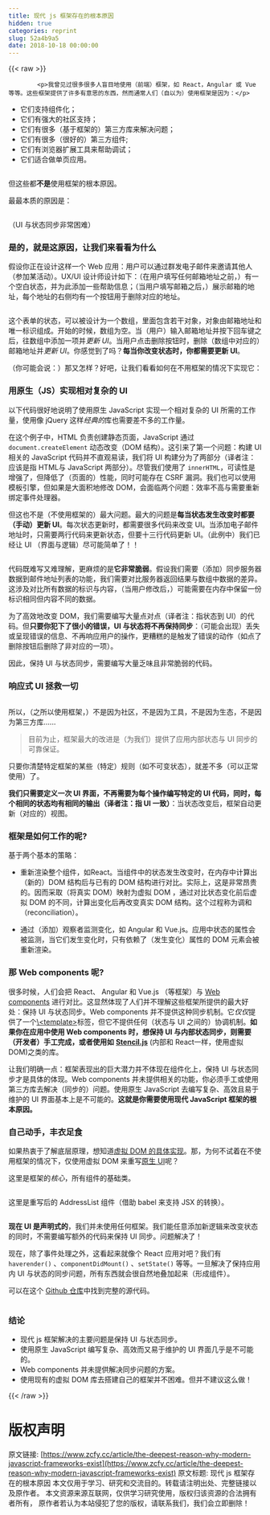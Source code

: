 ```yaml
---
title: 现代 js 框架存在的根本原因
hidden: true
categories: reprint
slug: 52a4b9a5
date: 2018-10-18 00:00:00
---
```


{{< raw >}}

            <p>我曾见过很多很多人盲目地使用（前端）框架，如 React，Angular 或 Vue等等。这些框架提供了许多有意思的东西，然而通常人们（自以为）使用框架是因为：</p>
<ul>
<li>它们支持组件化；</li>
<li>它们有强大的社区支持；</li>
<li>它们有很多（基于框架的）第三方库来解决问题；</li>
<li>它们有很多（很好的）第三方组件;</li>
<li>它们有浏览器扩展工具来帮助调试；</li>
<li>它们适合做单页应用。</li>
</ul>
<p><img src="https://p0.ssl.qhimg.com/t01520df2f766db5bb7.gif" alt=""></p>
<p>但这些都<strong>不是</strong>使用框架的根本原因。</p>
<p>最最本质的原因是：</p>
<p><img src="https://p0.ssl.qhimg.com/t01b014122d190a5557.png" alt=""></p>
<p>（UI 与状态同步非常困难）</p>
<h3>是的，就是这原因，让我们来看看为什么</h3>
<p>假设你正在设计这样一个 Web 应用：用户可以通过群发电子邮件来邀请其他人（参加某活动）。UX/UI 设计师设计如下：（在用户填写任何邮箱地址之前，）有一个空白状态，并为此添加一些帮助信息；（当用户填写邮箱之后，）展示邮箱的地址，每个地址的右侧均有一个按钮用于删除对应的地址。</p>
<p><img src="https://p0.ssl.qhimg.com/t01a93a13bd1853564f.png" alt=""></p>
<p>这个表单的状态，可以被设计为一个数组，里面包含若干对象，对象由邮箱地址和唯一标识组成。开始的时候，数组为空。当（用户）输入邮箱地址并按下回车键之后，往数组中添加一项并<em>更新 UI</em>。当用户点击删除按钮时，删除（数组中对应的）邮箱地址并<em>更新 UI</em>。你感觉到了吗？<strong>每当你改变状态时，你都需要更新 UI</strong>。</p>
<p>（你可能会说：）那又怎样？好吧，让我们看看如何在不用框架的情况下实现它：</p>
<h3>用原生（JS）实现相对复杂的 UI</h3>
<p>以下代码很好地说明了使用原生 JavaScript 实现一个相对复杂的 UI 所需的工作量，使用像  jQuery 这样<em>经典的</em>库也需要差不多的工作量。</p>
<p>在这个例子中，HTML 负责创建静态页面，JavaScript 通过 <code>document.createElement</code> 动态改变（DOM 结构）。这引来了第一个问题：构建 UI 相关的 JavaScript 代码并不直观易读，我们将 UI 构建分为了两部分（译者注：应该是指 HTML与 JavaScript 两部分）。尽管我们使用了 <code>innerHTML</code>，可读性是增强了，但降低了（页面的）性能，同时可能存在 CSRF 漏洞。我们也可以使用模板引擎，但如果是大面积地修改 DOM，会面临两个问题：效率不高与需要重新绑定事件处理器。</p>
<p>但这也不是（不使用框架的）最大问题。最大的问题是<strong>每当状态发生改变时都要（手动）更新 UI</strong>。每次状态更新时，都需要很多代码来改变 UI。当添加电子邮件地址时，只需要两行代码来更新状态，但要十三行代码更新 UI。（此例中）我们已经让 UI （界面与逻辑）尽可能简单了！！</p>
<p><img src="https://p0.ssl.qhimg.com/t01db0c98185d3d42ce.png" alt=""></p>
<p>代码既难写又难理解，更麻烦的是<strong>它非常脆弱</strong>。假设我们需要（添加）同步服务器数据到邮件地址列表的功能，我们需要对比服务器返回结果与数组中数据的差异。这涉及对比所有数据的标识与内容，（当用户修改后，）可能需要在内存中保留一份标识相同但内容不同的数据。</p>
<p>为了高效地改变 DOM，我们需要编写大量点对点（译者注：指状态到 UI）的代码。但<strong>只要你犯下了很小的错误，UI 与状态将不再保持同步</strong>：（可能会出现）丢失或呈现错误的信息、不再响应用户的操作，更糟糕的是触发了错误的动作（如点了删除按钮后删除了非对应的一项）。</p>
<p>因此，保持 UI 与状态同步，需要编写大量乏味且非常脆弱的代码。</p>
<h3>响应式 UI 拯救一切</h3>
<p><img src="https://p0.ssl.qhimg.com/t01e4816a9ccd93464b.jpg" alt=""></p>
<p>所以，（之所以使用框架，）不是因为社区，不是因为工具，不是因为生态，不是因为第三方库......</p>
<blockquote>
<p>目前为止，框架最大的改进是（为我们）提供了应用内部状态与 UI 同步的可靠保证。</p>
</blockquote>
<p>只要你清楚特定框架的某些（特定）规则（如不可变状态），就差不多（可以正常使用）了。</p>
<p><strong>我们只需要定义一次 UI 界面，不再需要为每个操作编写特定的 UI 代码，同时，每个相同的状态均有相同的输出（译者注：指 UI 一致）</strong>：当状态改变后，框架自动更新（对应的）视图。</p>
<h3>框架是如何工作的呢?</h3>
<p>基于两个基本的策略：</p>
<ul>
<li><p>重新渲染整个组件，如React。当组件中的状态发生改变时，在内存中计算出（新的）DOM 结构后与已有的 DOM 结构进行对比。实际上，这是非常昂贵的。因而采取（将真实 DOM）映射为虚拟 DOM ，通过对比状态变化前后虚拟 DOM 的不同，计算出变化后再改变真实 DOM 结构。这个过程称为调和（reconciliation）。</p>
</li>
<li><p>通过（添加）观察者监测变化，如 Angular 和 Vue.js。应用中状态的属性会被监测，当它们发生变化时，只有依赖了（发生变化）属性的 DOM 元素会被重新渲染。</p>
</li>
</ul>
<h3>那 Web components 呢?</h3>
<p>很多时候，人们会把 React、 Angular 和 Vue.js （等框架）与 <a href="https://www.webcomponents.org/">Web components</a> 进行对比。这显然体现了人们并不理解这些框架所提供的最大好处：保持 UI 与状态同步。Web components 并不提供这种同步机制。它<em>仅仅</em>提供了一个<a href="https://developer.mozilla.org/en-US/docs/Web/HTML/Element/template">\&lt;template&gt;</a>标签，但它不提供任何（状态与 UI 之间的）协调机制。<strong>如果你在应用中使用 Web components 时，想保持 UI 与内部状态同步，则需要（开发者）手工完成，或者使用如</strong> <a href="https://stenciljs.com/"><strong>Stencil.js</strong></a> (内部和 React一样，使用虚拟 DOM)之类的库。</p>
<p>让我们明确一点：框架表现出的巨大潜力并不体现在组件化上，保持 UI 与状态同步才是具体的体现。Web components 并未提供相关的功能，你必须手工或使用第三方库去解决（同步的）问题。使用原生 JavaScript 去编写复杂、高效且易于维护的 UI 界面基本上是不可能的。<strong>这就是你需要使用现代 JavaScript 框架的根本原因。</strong></p>
<h3>自己动手，丰衣足食</h3>
<p>如果热衷于了解底层原理，想知道<a href="https://github.com/Matt-Esch/virtual-dom">虚拟 DOM 的具体实现</a>。那，为何不试着在不使用框架的情况下，仅使用虚拟 DOM 来重写<a href="https://codepen.io/gimenete/pen/vRZLrq">原生 UI</a>呢？</p>
<p>这里是框架的<em>核心</em>，所有组件的基础类。</p>
<p><img src="https://cdn-images-1.medium.com/max/1600/1*wqe8mY3MVDYL-oPEcB7b5Q.png" alt=""></p>
<p>这里是重写后的 AddressList 组件（借助 babel 来支持 JSX 的转换）。</p>
<p><img src="https://cdn-images-1.medium.com/max/1600/1*r6_pPT8W5216ptmhUjoPJQ.png" alt=""></p>
<p><strong>现在 UI 是声明式的</strong>，我们并未使用任何框架。我们能任意添加新逻辑来改变状态的同时，不需要编写额外的代码来保持 UI 同步。问题解决了！</p>
<p>现在，除了事件处理之外，这看起来就像个 React 应用对吧？我们有<code>haverender()</code> 、<code>componentDidMount()</code> 、<code>setState()</code> 等等。一旦解决了保持应用内 UI 与状态的同步问题，所有东西就会很自然地叠加起来（形成组件）。</p>
<p>可以在这个 <a href="https://github.com/gimenete/ui-state-sync">Github 仓库</a>中找到完整的源代码。</p>
<p><img src="https://cdn-images-1.medium.com/max/1600/1*4877k4Hq9dPdtmvg9hnGFA.jpeg" alt=""></p>
<h3>结论</h3>
<ul>
<li>现代 js 框架解决的主要问题是保持 UI 与状态同步。</li>
<li>使用原生 JavaScript 编写复杂、高效而又易于维护的 UI 界面几乎是不可能的。</li>
<li>Web components 并未提供解决同步问题的方案。</li>
<li>使用现有的虚拟 DOM 库去搭建自己的框架并不困难。但并不建议这么做！</li>
</ul>

          
{{< /raw >}}

# 版权声明
原文链接: [https://www.zcfy.cc/article/the-deepest-reason-why-modern-javascript-frameworks-exist](https://www.zcfy.cc/article/the-deepest-reason-why-modern-javascript-frameworks-exist)
原文标题: 现代 js 框架存在的根本原因
本文仅用于学习、研究和交流目的。转载请注明出处、完整链接以及原作者。
本文资源来源互联网，仅供学习研究使用，版权归该资源的合法拥有者所有，
原作者若认为本站侵犯了您的版权，请联系我们，我们会立即删除！
